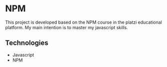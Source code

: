 # NPM
This project is developed based on the NPM course in the platzi educational platform. My main intention is to master my javascript skills.
## Technologies
- Javascript
- NPM
